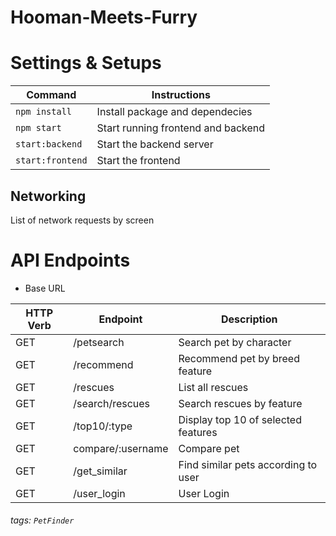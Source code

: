 # Hooman-Meets-Furry

# Settings & Setups

| Command          | Instructions                       |
| ---------------- | ---------------------------------- |
| `npm install`    | Install package and dependecies    |
| `npm start`      | Start running frontend and backend |
| `start:backend`  | Start the backend server           |
| `start:frontend` | Start the frontend                 |

## Networking

List of network requests by screen

# API Endpoints

- Base URL

| HTTP Verb | Endpoint          | Description                         |
| --------- | ----------------- | ----------------------------------- |
| GET       | /petsearch        | Search pet by character             |
| GET       | /recommend        | Recommend pet by breed feature      |
| GET       | /rescues          | List all rescues                    |
| GET       | /search/rescues   | Search rescues by feature           |
| GET       | /top10/:type      | Display top 10 of selected features |
| GET       | compare/:username | Compare pet                         |
| GET       | /get_similar      | Find similar pets according to user |
| GET       | /user_login       | User Login                          |

###### tags: `PetFinder`
